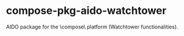 # compose-pkg-aido-watchtower

AIDO package for the \compose\ platform (Watchtower functionalities).
